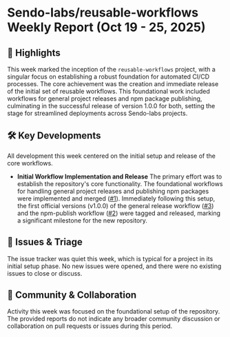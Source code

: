 # Sendo-labs/reusable-workflows Weekly Report (Oct 19 - 25, 2025)

## 🚀 Highlights
This week marked the inception of the `reusable-workflows` project, with a singular focus on establishing a robust foundation for automated CI/CD processes. The core achievement was the creation and immediate release of the initial set of reusable workflows. This foundational work included workflows for general project releases and npm package publishing, culminating in the successful release of version 1.0.0 for both, setting the stage for streamlined deployments across Sendo-labs projects.

## 🛠️ Key Developments
All development this week centered on the initial setup and release of the core workflows.

- **Initial Workflow Implementation and Release**
The primary effort was to establish the repository's core functionality. The foundational workflows for handling general project releases and publishing npm packages were implemented and merged ([#1](https://github.com/Sendo-labs/reusable-workflows/pull/1)). Immediately following this setup, the first official versions (v1.0.0) of the general release workflow ([#3](https://github.com/Sendo-labs/reusable-workflows/pull/3)) and the npm-publish workflow ([#2](https://github.com/Sendo-labs/reusable-workflows/pull/2)) were tagged and released, marking a significant milestone for the new repository.

## 🐛 Issues & Triage
The issue tracker was quiet this week, which is typical for a project in its initial setup phase. No new issues were opened, and there were no existing issues to close or discuss.

## 💬 Community & Collaboration
Activity this week was focused on the foundational setup of the repository. The provided reports do not indicate any broader community discussion or collaboration on pull requests or issues during this period.